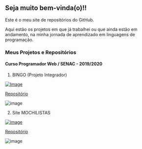## Seja muito bem-vinda(o)!! 


Este é o meu site de repositórios do GitHub.

Aqui estão os projetos em que já trabalhei ou que ainda estão em andamento, na minha jornada de aprendizado em linguagens de programação.


### Meus Projetos e Repositórios



#### Curso Programador Web / SENAC - 2019/2020
 
  1. BINGO (Projeto Integrador)
    
[![Image](https://user-images.githubusercontent.com/68711113/165001974-f8e5cf1b-15be-42be-8843-db19f8f29479.png)](https://curtydigital.000webhostapp.com/bingo_75.html)
    
[Repositório](https://github.com/carloscurty/bingo)  

![image](https://user-images.githubusercontent.com/68711113/165002315-c8b84367-987b-482b-b930-8c84d7e8afaa.png)

  2. Site MOCHILISTAS
  
[![image](https://user-images.githubusercontent.com/68711113/165003214-c0bb6e4b-ebd3-4077-9395-7cc86b62667b.png)](https://curtydigital.000webhostapp.com/mochilistas)


[Repositório](https://github.com/carloscurty/mochilistas)

 
 ![image](https://user-images.githubusercontent.com/68711113/165002315-c8b84367-987b-482b-b930-8c84d7e8afaa.png)

